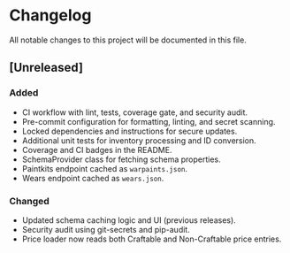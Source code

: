 # Changelog

All notable changes to this project will be documented in this file.

## [Unreleased]
### Added
- CI workflow with lint, tests, coverage gate, and security audit.
- Pre-commit configuration for formatting, linting, and secret scanning.
- Locked dependencies and instructions for secure updates.
- Additional unit tests for inventory processing and ID conversion.
- Coverage and CI badges in the README.
- SchemaProvider class for fetching schema properties.
- Paintkits endpoint cached as `warpaints.json`.
- Wears endpoint cached as `wears.json`.

### Changed
- Updated schema caching logic and UI (previous releases).
- Security audit using git-secrets and pip-audit.
- Price loader now reads both Craftable and Non-Craftable price entries.
